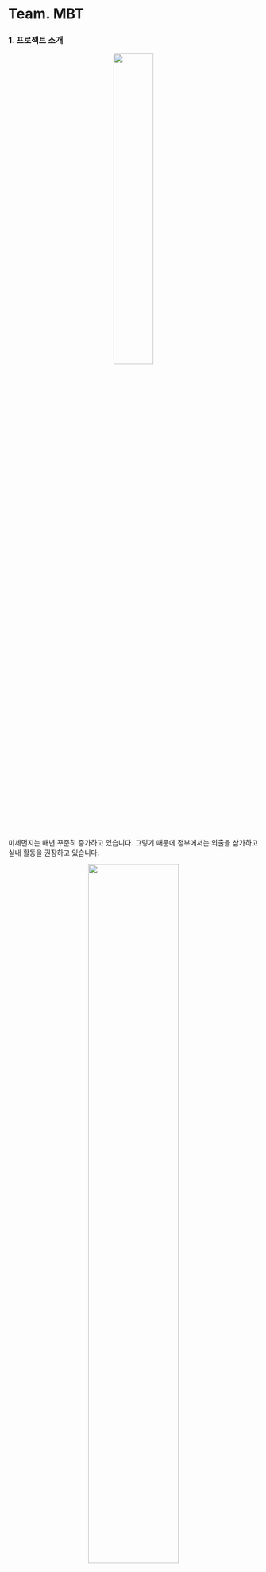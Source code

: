 # Team. MBT

### 1. 프로젝트 소개

<div align="center">
  <img src="https://i.imgur.com/Dg1G3sh.jpg" width="40%" height="40%">
</div>

 미세먼지는 매년 꾸준히 증가하고 있습니다. 그렇기 때문에 정부에서는 외출을 삼가하고 실내 활동을 권장하고 있습니다.
 
<div align="center">
  <img src="https://i.imgur.com/kOg57Tz.jpg" width="60%" height="60%">
</div>

 실내에서도 요리나 가전제품 등으로 인한 미세먼지 발생으로 인하여 미세먼지가 하루 허용기준보다 100배 이상 치솟을 수 있기 때문에 환기를 권장하고 불가피하게 미세먼지의 농도가 높을 때에는 차선책으로 공기청정기를 사용하는 등의 대안을 제시하고 있습니다.

이러한 이유로 저희는 환기를 비롯한 실내 미세먼지 농도 관리 및 개선을 더욱 효율적이고 체계적으로 관리하는 것을  **Mini BuT** 프로젝트를 통하여 해결해 보고자 합니다.
**Mini BuT**은 Mini Butler, 작은 집사라는 의미로 집 안을 관리하는 집사처럼 실내의 공기질을 관리해주는 의미를 담고 있습니다.

 Mini BuT(라즈베리파이)에 연결된 미세먼지 센서를 통해 실내 미세먼지 데이터를 측정하고 수집하여 MQTT 통신을 통하여 서버에 보냅니다. 서버는 공공데이터 API와 KMU Crowd Sensor Cloud 통하여 대표성과 지역성을 확보한 실외 미세먼지 데이터를 수집하고 실내 데이터와 비교 분석합니다. 그 후 서버에서 데이터 처리 알고리즘을 통한 분석 결과에 맞게 Mini BuT에게 제어 명령을 전달합니다. 이로써 Mini BuT은 연동 기기(공기청정기, 창문 등)를 동작시킵니다.
 또한 웹페이지를 통하여 사용자가 축적된 실내 데이터를 손쉽게 확인할 수 있고, 연동 기기를 직접 제어할 수 있도록 합니다.

- - -


### 2. Abstract

Fine dust is increasing every year. So the government is encouraging people to stay indoors instead of going out.
However, there are also factors that cause fine dust from cooking and home Appliances etc. Therefore, ventilation is recommended
and alternative options are provided, such as using an air purifier when fine dust concentration is high.
For the reason, we intend to manage the indoor fine dust concentration, including ventilation, more efficiently and systematically through out **'Mini BuT'** project.
**'Mini BuT'** means 'Mini Butler'. It means a small butler, which manages indoor air quality, like a butler who manages the inside of the house.

Collects indoor environment data through sensors connected to Mini BuT(Raspberry Pi) and sends it to server by 'MQTT'communication.
The Server collects fine dust data through the public data Open API and KMU Crowd Sensor Cloud. This method ensures the representation and locality of the data. Then server compares and analyzes it with indoor environment data.
Then, the server sends control commands to the Mini BuT(Raspberry Pi) according to the analysis results.
The Mini BuT(Raspberry Pi) operates the devices connected to the Mini BuT.
Using Web Page, users can easily view their accumulated indoor environment data and directly control their devices.


- - -


### 3. 프로젝트 소개 영상 및 사이트

아래 이미지를 클릭하시면 프로젝트 소개 영상을 보실 수 있습니다.

[![MASK](https://img.youtube.com/vi/ffzc6NPKIRc/0.jpg)](https://www.youtube.com/watch?v=ffzc6NPKIRc&feature=youtu.be)

프로젝트 소개 사이트 : https://kookmin-sw.github.io/2019-cap1-18/

- - -


### 4. 팀 소개

#### 지도 교수 : 이 상 환 교수님



<img src="https://i.imgur.com/vhQIome.jpg" width="300px">

```
* 오상화
* 역할 : 서버 구축 및 관리
         통신 컴포넌트 구현
* e-mail : minbosh92@gmail.com
```

<img src="https://i.imgur.com/q8d2hy7.jpg" width="300px">

```
* 김수은
* 역할 : 라즈베리파이 환경 구성
         웹 구현
* e-mail : happyse97@naver.com
```

<img src="https://i.imgur.com/KLQqduu.jpg" width="300px">

```
* 민태준
* 역할 : 통신 컴포넌트 구현
         웹 구현
         Mini BuT Hardware 제작
* e-mail : mtj2741@naver.com
```

<img src="https://i.imgur.com/kigbNp9.jpg" width="300px">

```
* 박재효
* 역할 : DB 생성 및 관리
         데이터 처리 컴포넌트 구현
* e-mail : ayopark12@gmail.com
```

<img src="https://i.imgur.com/6cciTaa.jpg" width="300px">

```
* 박종민
* 역할 : 연동 기기 Hardware 제작
         연동 기기 Software 구현
* e-mail : ansxjrdptj94@naver.com
```

- - -


### 5. 사용법

  - aws ec2 server : http://bit.ly/2IGD4Uv
  - web server : http://bit.ly/2Piz4uH
  - db server : http://bit.ly/2UH2c4F
  - MQTT Broker, Client: http://bit.ly/2HD9Epb

